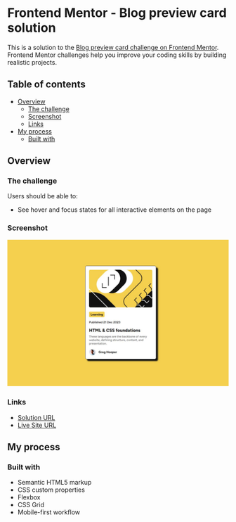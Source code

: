 # Frontend Mentor - Blog preview card solution

This is a solution to the [Blog preview card challenge on Frontend Mentor](https://www.frontendmentor.io/challenges/blog-preview-card-ckPaj01IcS). Frontend Mentor challenges help you improve your coding skills by building realistic projects. 

## Table of contents

- [Overview](#overview)
  - [The challenge](#the-challenge)
  - [Screenshot](#screenshot)
  - [Links](#links)
- [My process](#my-process)
  - [Built with](#built-with)
## Overview

### The challenge

Users should be able to:

- See hover and focus states for all interactive elements on the page

### Screenshot

![](./screenshot.jpg)

### Links

- [Solution URL](https://github.com/mriyaz/Blog-preview-card-challenge)
- [Live Site URL](https://mriyaz.github.io/Blog-preview-card-challenge/)

## My process

### Built with

- Semantic HTML5 markup
- CSS custom properties
- Flexbox
- CSS Grid
- Mobile-first workflow